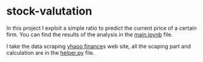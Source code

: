 # stock-valutation

In this project I exploit a simple ratio to predict the current price of a certain firm. You can find the results of the analysis in the [main.jpynb](https://github.com/filippo888/stock-valutation/main.jpynb) file. 

I take the data scraping [yhaoo finance](https://finance.yahoo.com)s web site, all the scaping part and calculation are in the [helper.py](https://github.com/filippo888/stock-valutation/helper.py) file.

